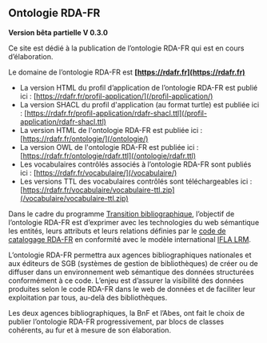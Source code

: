 ## Ontologie RDA-FR

**Version bêta partielle V 0.3.0**

Ce site est dédié à la publication de l’ontologie RDA-FR qui est en cours d’élaboration.

Le domaine de l’ontologie RDA-FR est **[https://rdafr.fr](https://rdafr.fr)**

* La version HTML du profil d’application de l’ontologie RDA-FR est publié ici : [https://rdafr.fr/profil-application/](/profil-application/)
* La version SHACL du profil d'application (au format turtle) est publiée ici : [https://rdafr.fr/profil-application/rdafr-shacl.ttl](/profil-application/rdafr-shacl.ttl)
* La version HTML de l'ontologie RDA-FR est publiée ici : [https://rdafr.fr/ontologie/](/ontologie/)
* La version OWL de l'ontologie RDA-FR est publiée ici : [https://rdafr.fr/ontologie/rdafr.ttl](/ontologie/rdafr.ttl) 
* Les vocabulaires contrôlés associés à l’ontologie RDA-FR sont publiés ici : [https://rdafr.fr/vocabulaire/](/vocabulaire/)
* Les versions TTL des vocabulaires contrôlés sont téléchargeables ici : [https://rdafr.fr/vocabulaire/vocabulaire-ttl.zip](/vocabulaire/vocabulaire-ttl.zip)

Dans le cadre du programme [Transition bibliographique](https://www.transition-bibliographique.fr/), l’objectif de l’ontologie RDA-FR est d’exprimer avec les technologies du web sémantique les entités, leurs attributs et leurs relations définies par le [code de catalogage RDA-FR](https://code.rdafr.fr/) en conformité avec le modèle international [IFLA LRM](https://www.transition-bibliographique.fr/enjeux/definition-ifla-lrm/).

L’ontologie RDA-FR permettra aux agences bibliographiques nationales et aux éditeurs de SGB (systèmes de gestion de bibliothèques) de créer ou de diffuser dans un environnement web sémantique des données structurées conformément à ce code. L’enjeu est d’assurer la visibilité des données produites selon le code RDA-FR dans le web de données et de faciliter leur exploitation par tous, au-delà des bibliothèques.

Les deux agences bibliographiques, la BnF et l’Abes, ont fait le choix de publier l’ontologie RDA-FR progressivement, par blocs de classes cohérents, au fur et à mesure de son élaboration.
